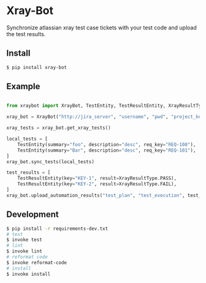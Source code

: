 Xray-Bot
=============
Synchronize atlassian xray test case tickets with your test code and upload the test results.

Install
-------
``` sh
$ pip install xray-bot
```

Example
-------
``` python

from xraybot import XrayBot, TestEntity, TestResultEntity, XrayResultType

xray_bot = XrayBot("http://jira_server", "username", "pwd", "project_key")

xray_tests = xray_bot.get_xray_tests()

local_tests = [
    TestEntity(summary="foo", description="desc", req_key="REQ-100"),
    TestEntity(summary="Bar", description="desc", req_key="REQ-101"),
]
xray_bot.sync_tests(local_tests)

test_results = [
    TestResultEntity(key="KEY-1", result=XrayResultType.PASS),
    TestResultEntity(key="KEY-2", result=XrayResultType.FAIL),
]
xray_bot.upload_automation_results("test_plan", "test_execution", test_results)
```
Development
-------
``` sh
$ pip install -r requirements-dev.txt
# test
$ invoke test
# lint
$ invoke lint
# reformat code
$ invoke reformat-code
# install
$ invoke install
```